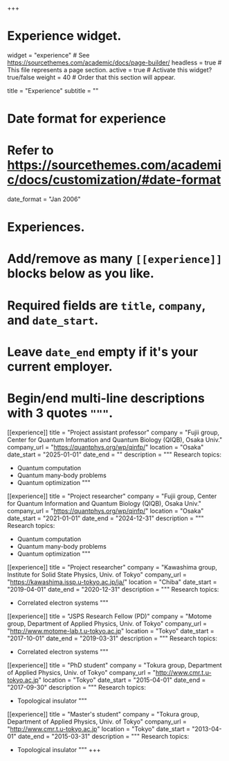 +++
# Experience widget.
widget = "experience"  # See https://sourcethemes.com/academic/docs/page-builder/
headless = true  # This file represents a page section.
active = true  # Activate this widget? true/false
weight = 40  # Order that this section will appear.

title = "Experience"
subtitle = ""

# Date format for experience
#   Refer to https://sourcethemes.com/academic/docs/customization/#date-format
date_format = "Jan 2006"

# Experiences.
#   Add/remove as many `[[experience]]` blocks below as you like.
#   Required fields are `title`, `company`, and `date_start`.
#   Leave `date_end` empty if it's your current employer.
#   Begin/end multi-line descriptions with 3 quotes `"""`.
[[experience]]
  title = "Project assistant professor"
  company = "Fujii group, Center for Quantum Information and Quantum Biology (QIQB), Osaka Univ."
  company_url = "https://quantphys.org/wp/qinfp/"
  location = "Osaka"
  date_start = "2025-01-01"
  date_end = ""
  description = """
  Research topics:
  * Quantum computation
  * Quantum many-body problems
  * Quantum optimization
  """

[[experience]]
  title = "Project researcher"
  company = "Fujii group, Center for Quantum Information and Quantum Biology (QIQB), Osaka Univ."
  company_url = "https://quantphys.org/wp/qinfp/"
  location = "Osaka"
  date_start = "2021-01-01"
  date_end = "2024-12-31"
  description = """
  Research topics:
  * Quantum computation
  * Quantum many-body problems
  * Quantum optimization
  """

[[experience]]
  title = "Project researcher"
  company = "Kawashima group, Institute for Solid State Physics, Univ. of Tokyo"
  company_url = "https://kawashima.issp.u-tokyo.ac.jp/ja/"
  location = "Chiba"
  date_start = "2019-04-01"
  date_end = "2020-12-31"
  description = """
  Research topics:
  * Correlated electron systems
  """

[[experience]]
  title = "JSPS Research Fellow (PD)"
  company = "Motome group, Department of Applied Physics, Univ. of Tokyo"
  company_url = "http://www.motome-lab.t.u-tokyo.ac.jp"
  location = "Tokyo"
  date_start = "2017-10-01"
  date_end = "2019-03-31"
  description = """
  Research topics:
  * Correlated electron systems
  """

[[experience]]
  title = "PhD student"
  company = "Tokura group, Department of Applied Physics, Univ. of Tokyo"
  company_url = "http://www.cmr.t.u-tokyo.ac.jp"
  location = "Tokyo"
  date_start = "2015-04-01"
  date_end = "2017-09-30"
  description = """
  Research topics:
  * Topological insulator
  """

[[experience]]
  title = "Master's student"
  company = "Tokura group, Department of Applied Physics, Univ. of Tokyo"
  company_url = "http://www.cmr.t.u-tokyo.ac.jp"
  location = "Tokyo"
  date_start = "2013-04-01"
  date_end = "2015-03-31"
  description = """
  Research topics:
  * Topological insulator
  """
+++
